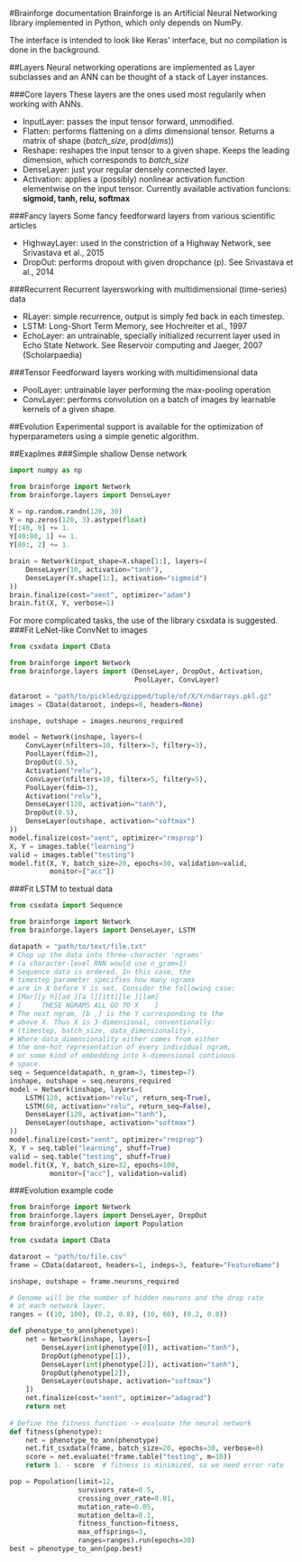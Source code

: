 #Brainforge documentation
Brainforge is an Artificial Neural Networking library implemented in Python,
which only depends on NumPy.

The interface is intended to look like Keras' interface, but no compilation
is done in the background.

##Layers
Neural networking operations are implemented as Layer subclasses and an
ANN can be thought of a stack of Layer instances.

###Core layers
These layers are the ones used most regularily when working with ANNs.

- InputLayer: passes the input tensor forward, unmodified.
- Flatten: performs flattening on a *dims* dimensional tensor. Returns a matrix of shape
(*batch_size*, prod(*dims*))
- Reshape: reshapes the input tensor to a given shape. Keeps the leading dimension,
which corresponds to *batch_size*
- DenseLayer: just your regular densely connected layer.
- Activation: applies a (possibly) nonlinear activation function elementwise on the
input tensor. Currently available activation funcions:
**sigmoid, tanh, relu, softmax**

###Fancy layers
Some fancy feedforward layers from various scientific articles

- HighwayLayer: used in the constriction of a Highway Network, see Srivastava et al., 2015
- DropOut: performs dropout with given dropchance (p). See Srivastava et al., 2014

###Recurrent
Recurrent layersworking with multidimensional (time-series) data

- RLayer: simple recurrence, output is simply fed back in each timestep.
- LSTM: Long-Short Term Memory, see Hochreiter et al., 1997
- EchoLayer: an untrainable, specially initialized recurrent layer used
in Echo State Network. See Reservoir computing and Jaeger, 2007 (Scholarpaedia)

###Tensor
Feedforward layers working with multidimensional data

- PoolLayer: untrainable layer performing the max-pooling operation
- ConvLayer: performs convolution on a batch of images by learnable kernels
of a given shape.

##Evolution
Experimental support is available for the optimization of hyperparameters
using a simple genetic algorithm.

##Exaplmes
###Simple shallow Dense network
```python
import numpy as np

from brainforge import Network
from brainforge.layers import DenseLayer

X = np.random.randn(120, 30)
Y = np.zeros(120, 3).astype(float)
Y[:40, 0] += 1.
Y[40:80, 1] += 1.
Y[80:, 2] += 1.

brain = Network(input_shape=X.shape[1:], layers=(
    DenseLayer(10, activation="tanh"),
    DenseLayer(Y.shape[1:], activation="sigmoid")
))
brain.finalize(cost="xent", optimizer="adam")
brain.fit(X, Y, verbose=1)
```
For more complicated tasks, the use of the library csxdata is suggested.
###Fit LeNet-like ConvNet to images
```python
from csxdata import CData

from brainforge import Network
from brainforge.layers import (DenseLayer, DropOut, Activation,
                               PoolLayer, ConvLayer)

dataroot = "path/to/pickled/gzipped/tuple/of/X/Y/ndarrays.pkl.gz"
images = CData(dataroot, indeps=0, headers=None)

inshape, outshape = images.neurons_required

model = Network(inshape, layers=(
    ConvLayer(nfilters=10, filterx=3, filtery=3),
    PoolLayer(fdim=2),
    DropOut(0.5),
    Activation("relu"),
    ConvLayer(nfilters=10, filterx=5, filtery=5),
    PoolLayer(fdim=3),
    Activation("relu"),
    DenseLayer(120, activation="tanh"),
    DropOut(0.5),
    DenseLayer(outshape, activation="softmax")
))
model.finalize(cost="xent", optimizer="rmsprop")
X, Y = images.table("learning")
valid = images.table("testing")
model.fit(X, Y, batch_size=20, epochs=30, validation=valid,
          monitor=["acc"])
```

###Fit LSTM to textual data
```python
from csxdata import Sequence

from brainforge import Network
from brainforge.layers import DenseLayer, LSTM

datapath = "path/to/text/file.txt"
# Chop up the data into three-character 'ngrams'
# (a character-level RNN would use n_gram=1) 
# Sequence data is ordered. In this case, the
# timestep parameter specifies how many ngrams
# are in X before Y is set. Consider the following case:
# [Mar][y h][ad ][a l][itt][le ][lam]
# [     THESE NGRAMS ALL GO TO X    ]
# The next ngram, [b ,] is the Y corresponding to the
# above X. Thus X is 3-dimensional, conventionally:
# (timestep, batch_size, data_dimensionality),
# Where data_dimensionality either comes from either
# the one-hot representation of every individual ngram,
# or some kind of embedding into k-dimensional continous
# space.
seq = Sequence(datapath, n_gram=3, timestep=7)
inshape, outshape = seq.neurons_required
model = Network(inshape, layers=(
    LSTM(120, activation="relu", return_seq=True),
    LSTM(60, activation="relu", return_seq=False),
    DenseLayer(120, activation="tanh"),
    DenseLayer(outshape, activation="softmax")
))
model.finalize(cost="xent", optimizer="rmsprop")
X, Y = seq.table("learning", shuff=True)
valid = seq.table("testing", shuff=True)
model.fit(X, Y, batch_size=32, epochs=100,
          monitor=["acc"], validation=valid)
```
###Evolution example code
```python
from brainforge import Network
from brainforge.layers import DenseLayer, DropOut
from brainforge.evolution import Population

from csxdata import CData

dataroot = "path/to/file.csv"
frame = CData(dataroot, headers=1, indeps=3, feature="FeatureName")

inshape, outshape = frame.neurons_required

# Genome will be the number of hidden neurons and the drop rate
# at each network layer.
ranges = ((10, 100), (0.2, 0.8), (10, 60), (0.2, 0.8))

def phenotype_to_ann(phenotype):
    net = Network(inshape, layers=[
        DenseLayer(int(phenotype[0]), activation="tanh"),
        DropOut(phenotype[1]),
        DenseLayer(int(phenotype[2]), activation="tanh"),
        DropOut(phenotype[2]),
        DenseLayer(outshape, activation="softmax")
    ])
    net.finalize(cost="xent", optimizer="adagrad")
    return net
    
# Define the fitness function -> evaluate the neural network
def fitness(phenotype):
    net = phenotype_to_ann(phenotype)
    net.fit_csxdata(frame, batch_size=20, epochs=30, verbose=0)
    score = net.evaluate(*frame.table("testing", m=10))
    return 1. - score  # fitness is minimized, so we need error rate

pop = Population(limit=12,
                 survivors_rate=0.5,
                 crossing_over_rate=0.01,
                 mutation_rate=0.05,
                 mutation_delta=0.1,
                 fitness_function=fitness,
                 max_offsprings=3,
                 ranges=ranges).run(epochs=30)
best = phenotype_to_ann(pop.best)
```
